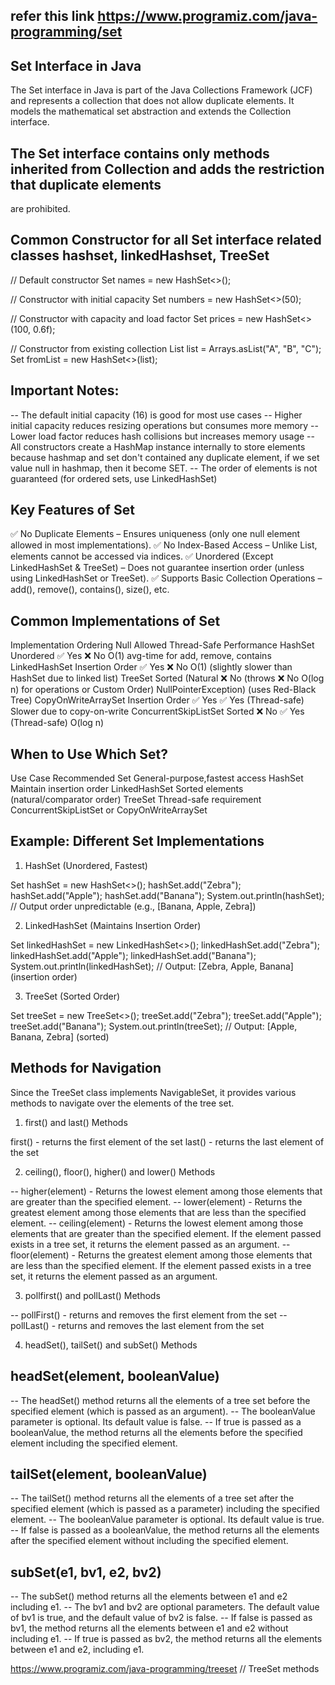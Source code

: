 ## refer this link https://www.programiz.com/java-programming/set

## Set Interface in Java
   The Set interface in Java is part of the Java Collections Framework (JCF) and represents a collection that does not 
   allow duplicate elements. It models the mathematical set abstraction and extends the Collection interface.

## The Set interface contains only methods inherited from Collection and adds the restriction that duplicate elements 
   are prohibited.

## Common Constructor for all Set interface related classes hashset, linkedHashset, TreeSet
// Default constructor
Set<String> names = new HashSet<>();

// Constructor with initial capacity
Set<Integer> numbers = new HashSet<>(50);

// Constructor with capacity and load factor
Set<Double> prices = new HashSet<>(100, 0.6f);

// Constructor from existing collection
List<String> list = Arrays.asList("A", "B", "C");
Set<String> fromList = new HashSet<>(list);

## Important Notes:

-- The default initial capacity (16) is good for most use cases
-- Higher initial capacity reduces resizing operations but consumes more memory
-- Lower load factor reduces hash collisions but increases memory usage
-- All constructors create a HashMap instance internally to store elements because hashmap and set don't contained any
   duplicate element, if we set value null in hashmap, then it become SET.
-- The order of elements is not guaranteed (for ordered sets, use LinkedHashSet)

## Key Features of Set

✅ No Duplicate Elements – Ensures uniqueness (only one null element allowed in most implementations).
✅ No Index-Based Access – Unlike List, elements cannot be accessed via indices.
✅ Unordered (Except LinkedHashSet & TreeSet) – Does not guarantee insertion order (unless using LinkedHashSet or TreeSet).
✅ Supports Basic Collection Operations – add(), remove(), contains(), size(), etc.

## Common Implementations of Set

Implementation	         Ordering              Null Allowed	           Thread-Safe	         Performance
HashSet	                 Unordered	           ✅ Yes	               ❌ No	             O(1) avg-time for add, remove, contains
LinkedHashSet	         Insertion Order	   ✅ Yes	               ❌ No	             O(1) (slightly slower than HashSet due to linked list)
TreeSet	                 Sorted (Natural       ❌ No (throws           ❌ No	             O(log n) for operations
                         or Custom Order)      NullPointerException)	                     (uses Red-Black Tree)
CopyOnWriteArraySet	     Insertion Order	   ✅ Yes	               ✅ Yes (Thread-safe)	 Slower due to copy-on-write
ConcurrentSkipListSet	 Sorted	               ❌ No	               ✅ Yes (Thread-safe)	 O(log n)


## When to Use Which Set?

Use Case	                                    Recommended Set
General-purpose,fastest access	                 HashSet
Maintain insertion order	                     LinkedHashSet
Sorted elements (natural/comparator order)	     TreeSet
Thread-safe requirement	                         ConcurrentSkipListSet or CopyOnWriteArraySet

## Example: Different Set Implementations

1. HashSet (Unordered, Fastest)

Set<String> hashSet = new HashSet<>();
hashSet.add("Zebra");
hashSet.add("Apple");
hashSet.add("Banana");
System.out.println(hashSet);  // Output order unpredictable (e.g., [Banana, Apple, Zebra])

2. LinkedHashSet (Maintains Insertion Order)

Set<String> linkedHashSet = new LinkedHashSet<>();
linkedHashSet.add("Zebra");
linkedHashSet.add("Apple");
linkedHashSet.add("Banana");
System.out.println(linkedHashSet);  // Output: [Zebra, Apple, Banana] (insertion order)

3. TreeSet (Sorted Order)

Set<String> treeSet = new TreeSet<>();
treeSet.add("Zebra");
treeSet.add("Apple");
treeSet.add("Banana");
System.out.println(treeSet);  // Output: [Apple, Banana, Zebra] (sorted)


## Methods for Navigation
Since the TreeSet class implements NavigableSet, it provides various methods to navigate over the elements of the tree set.

1. first() and last() Methods

first() - returns the first element of the set
last() - returns the last element of the set

2. ceiling(), floor(), higher() and lower() Methods

-- higher(element) - Returns the lowest element among those elements that are greater than the specified element.
-- lower(element) - Returns the greatest element among those elements that are less than the specified element.
-- ceiling(element) - Returns the lowest element among those elements that are greater than the specified element. 
   If the element passed exists in a tree set, it returns the element passed as an argument.
-- floor(element) - Returns the greatest element among those elements that are less than the specified element. 
   If the element passed exists in a tree set, it returns the element passed as an argument.

3. pollfirst() and pollLast() Methods

-- pollFirst() - returns and removes the first element from the set
-- pollLast() - returns and removes the last element from the set

4. headSet(), tailSet() and subSet() Methods

## headSet(element, booleanValue)
-- The headSet() method returns all the elements of a tree set before the specified element (which is passed as an argument).
-- The booleanValue parameter is optional. Its default value is false.
-- If true is passed as a booleanValue, the method returns all the elements before the specified element including the
   specified element.

## tailSet(element, booleanValue)
-- The tailSet() method returns all the elements of a tree set after the specified element (which is passed as a parameter) 
   including the specified element.
-- The booleanValue parameter is optional. Its default value is true.
-- If false is passed as a booleanValue, the method returns all the elements after the specified element without including 
   the specified element.

## subSet(e1, bv1, e2, bv2)
-- The subSet() method returns all the elements between e1 and e2 including e1.
-- The bv1 and bv2 are optional parameters. The default value of bv1 is true, and the default value of bv2 is false.
-- If false is passed as bv1, the method returns all the elements between e1 and e2 without including e1.
-- If true is passed as bv2, the method returns all the elements between e1 and e2, including e1.

https://www.programiz.com/java-programming/treeset // TreeSet methods